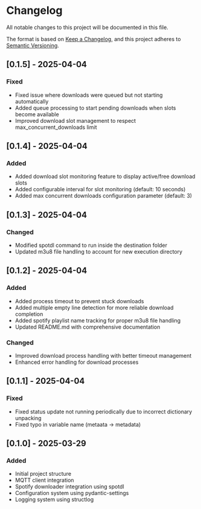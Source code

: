 # Changelog

All notable changes to this project will be documented in this file.

The format is based on [Keep a Changelog](https://keepachangelog.com/en/1.0.0/),
and this project adheres to [Semantic Versioning](https://semver.org/spec/v2.0.0.html).

## [0.1.5] - 2025-04-04
### Fixed
- Fixed issue where downloads were queued but not starting automatically
- Added queue processing to start pending downloads when slots become available
- Improved download slot management to respect max_concurrent_downloads limit

## [0.1.4] - 2025-04-04
### Added
- Added download slot monitoring feature to display active/free download slots
- Added configurable interval for slot monitoring (default: 10 seconds)
- Added max concurrent downloads configuration parameter (default: 3)

## [0.1.3] - 2025-04-04
### Changed
- Modified spotdl command to run inside the destination folder
- Updated m3u8 file handling to account for new execution directory

## [0.1.2] - 2025-04-04
### Added
- Added process timeout to prevent stuck downloads
- Added multiple empty line detection for more reliable download completion
- Added spotify playlist name tracking for proper m3u8 file handling
- Updated README.md with comprehensive documentation

### Changed
- Improved download process handling with better timeout management
- Enhanced error handling for download processes

## [0.1.1] - 2025-04-04
### Fixed
- Fixed status update not running periodically due to incorrect dictionary unpacking
- Fixed typo in variable name (metaata -> metadata)

## [0.1.0] - 2025-03-29
### Added
- Initial project structure
- MQTT client integration
- Spotify downloader integration using spotdl
- Configuration system using pydantic-settings
- Logging system using structlog